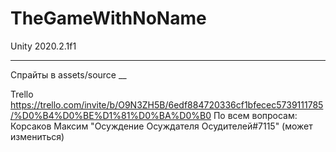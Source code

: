 # TheGameWithNoName
Unity 2020.2.1f1
___
Спрайты в assets/source
__

Trello
https://trello.com/invite/b/O9N3ZH5B/6edf884720336cf1bfecec5739111785/%D0%B4%D0%BE%D1%81%D0%BA%D0%B0
По всем вопросам: Корсаков Максим "Осуждение Осуждателя Осудителей#7115" (может измениться)
